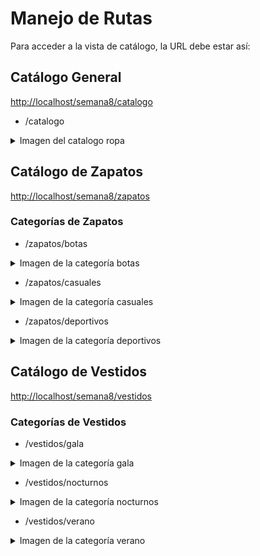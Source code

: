 # Manejo de Rutas

Para acceder a la vista de catálogo, la URL debe estar así:

## Catálogo General
[http://localhost/semana8/catalogo](http://localhost/semana8/catalogo)

- /catalogo
<details>
  <summary>Imagen del catalogo ropa</summary>
  <img src="public/img/img-hub/catlogo.png" alt="Imagen Catalogo">
</details>

## Catálogo de Zapatos
[http://localhost/semana8/zapatos](http://localhost/semana8/zapatos)

### Categorías de Zapatos

- /zapatos/botas
<details>
  <summary>Imagen de la categoría botas</summary>
  <img src="public/img/img-hub/z-botas.png" alt="Imagen Botas">
</details>

- /zapatos/casuales
<details>
  <summary>Imagen de la categoría casuales</summary>
  <img src="public/img/img-hub/z-casuales.png" alt="Imagen Casuales">
</details>

- /zapatos/deportivos
<details>
  <summary>Imagen de la categoría deportivos</summary>
  <img src="public/img/img-hub/z-deportivos.png" alt="Imagen Deportivos">
</details>

## Catálogo de Vestidos
[http://localhost/semana8/vestidos](http://localhost/semana8/vestidos)

### Categorías de Vestidos

- /vestidos/gala
<details>
  <summary>Imagen de la categoría gala</summary>
  <img src="public/img/img-hub/v-gala.png" alt="Imagen Gala">
</details>

- /vestidos/nocturnos
<details>
  <summary>Imagen de la categoría nocturnos</summary>
  <img src="public/img/img-hub/v-nocturnos.png" alt="Imagen Nocturnos">
</details>

- /vestidos/verano
<details>
  <summary>Imagen de la categoría verano</summary>
  <img src="public/img/img-hub/v-verano.png" alt="Imagen Verano">
</details>
